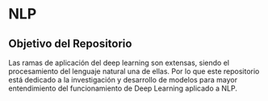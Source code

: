 # NLP
## Objetivo del Repositorio
Las ramas de aplicación del deep learning son extensas, siendo el procesamiento del lenguaje natural una de ellas.
Por lo que este repositorio está dedicado a la investigación y desarrollo de modelos para mayor entendimiento del funcionamiento
de Deep Learning aplicado a NLP.

